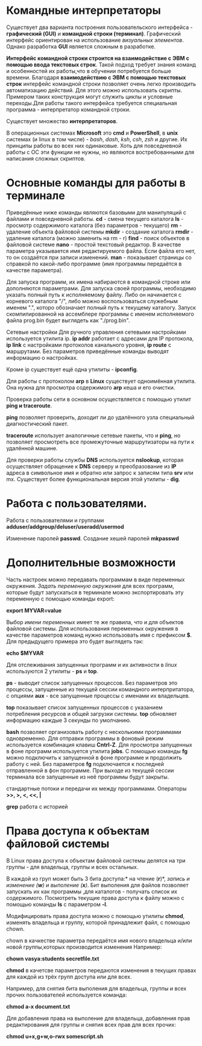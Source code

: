 # Командные интерпретаторы
Существует два варианта построения пользовательского интерфейса - **графический (GUI)** и **командной строки (терминал)**. Графический интерфейс ориентирован на использование *визуальных элементов*. Однако разработка **GUI** является сложным в разработке.

**Интерфейс командной строки строится на взаимодействие с ЭВМ с помощью ввода текстовых строк**. Такой подход требует знания команд и особенностей их работы,что в обучении потребуется больше времени.
Благодаря **взаимодействию с ЭВМ с помощью текстовых строк** интерфейс командной строки позволяет очень легко производить автоматизацию действий. Для этого можно использовать скрипты. Примером таких конструкция могут служить циклы и условные переходы.Для работы такого интерфейса требуется специальная программа - интерпретатор командной строки.

Существует множество **интерпретаторов**. 

В операционных системах **Microsoft** это **cmd** и **PowerShell**, в **unix** системах (и linux в том числе) - *bash*, *dash*, *ksh*, *csh*, *zsh* и другие. Их принципы работы во всех них одинаковые. Хоть для повседневной работы с ОС эти функции не нужны, но являются востребованными для написания сложных скриптов.

# Основные команды для работы в терминале
Приведённые ниже команды являются базовыми для манипуляций с файлами и повседневной работы.
**cd** - смена текущего каталога
**ls** - просмотр содержимого каталога (без параметров - текущего)
**rm** - удаление объекта файловой системы
**mkdir** - создание каталога
**rmdir** - удаление каталога (можно заменить на rm - r)
**find** - поиск объектов в файловой системе
**nano** - простой текстовый редактор. В качестве параметра указывается имя редактируемого файла. Если файла его нет, то он создаётся при записи изменений.
**man** - показывает страницы со справкой по какой-либо программе (имя программы передаётся в качестве параметра).

Для запуска программ, их имена набираются в командной строке или дополняются параметрами. Для запуска своей программы, необходимо указать полный путь к исполняемому файлу. Либо он начинается с корневого каталога "/", либо можно воспользоваться служебным именем ".", которо обозначает полный путь к текущему каталогу. Запуск скомпилированной на ассемблере программы с именем исполняемого файла prog.bin будет выглядеть как "./prog.bin".


Сетевые настройки
Для ручного управления сетевыми настройками используется утилита ip.
**ip addr** работает с адресами для IP протокола, 
**ip link** с настройками протоколов канального уровня, 
**ip route** с маршрутами. Без параметров приведённые команды выводят информацию о настройках.

Кроме ip существует ещё одна утилиты - **ipconfig**.

Для работы с протоколом **arp** в **Linux** существует одноимённая утилита. Она нужна для просмотра содержимого **arp** кеша и его очистки.

Проверка работы сети в основном осуществляется с помощью утилит **ping и traceroute**.

**ping** позволяет проверить, доходит ли до удалённого узла специальный диагностический пакет.

**traceroute** использует аналогичные сетевые пакеты, что и **ping**, но позволяет просмотреть все промежуточные маршрутизаторы на пути к удалённой машине.

Для проверки работы службы **DNS** используется **nslookup**, которая осуществляет обращение к **DNS** серверу и преобразование из **IP** адреса в символьное имя и обратно или запрос к записям типа **srv** или mx. Существует более функциональная версия этой утилиты - **dig**.

# Работа с пользователями.
Работа с пользователями и группами **adduser/addgroup/deluser/useradd/usermod**

Изменение паролей **passwd**. Создание хешей паролей **mkpasswd**

# Дополнительные возможности
Часть настроек можно передавать программам в виде переменных окружения. *Задать переменную окружения* для всех программ, которые будут запускаться в терминале можно экспортировать эту переменную с помощью команды export:

**export MYVAR=value**

Выбор *имени переменных* имеет те же правила, что и для объектов файловой системы. Для использования переменных окружения в качестве параметров команд нужно использовать имя с префиксом **$**. Для предыдущего примера это будет выглядеть так:

**echo $MYVAR**

Для отслеживания запущенных программ и их активности в *linux* используются 2 утилиты - **ps** и **top**. 

**ps** - выводит список запущенных процессов. Без параметров это процессы, запущенные из текущей сессии командного интерпритатора, с опциями **aux** - все запущенные процессы с именами их владельцев.

**top** показывает список запущенных процессов с указанием потребления ресурсов и общей загрузки системы. **top** обновляет информацию каждые 3 секунды по умолчанию.

**bash** позволяет организовать работу с несколькими программами одновременно. Для отправки программы в фоновый режим используется комбинация клавиш **Cntrl-Z**. Для просмотра запущенных в фоне программ используется утилита **jobs**. 
С помощью команды **fg** можно подключить к запущенной в фоне программе и продолжить работу с ней. Без параметров **fg** подключается к последней отправленной в фон программе. При выходе из текущей сессии терминала все запущенные из неё программы будут закрыты.

стандартные потоки и передачи их между программами. Операторы **>>, >, <, <<, |**

**grep**
работа с историей

# Права доступа к объектам файловой системы
В Linux права доступа к объектам файловой системы делятся на три группы - для владельца, группы и всех остальных. 

В каждой из груп может быть 3 бита доступа:* на чтение (**r**)*, *запись и изменение (**w**) и выполение (**x**)*. Бит выполения для файлов позволяет запускать их как программы ,для каталогов - получать список их содержимого. Посмотреть текущие права доступа к файлу можно с помощью команды **ls** с параметром **-l**.

Модифицировать права доступа можно с помощью утилиты **chmod**, изменять владельца и группу, которой принадлежит файл, с помощью chown.

chown в качкестве параметра передаётся имя нового владельца и/или новой группы,которых производится изменения
 Например:

**chown vasya:students secretfile.txt**

**chmod** в качетсве параметров передаются изменения в текущих правах для каждой из трёх групп доступа или для всех.

 Например, для снятия бита выполения для владельца, группы и всех прочих пользователей используется команда:

**chmod a-x document.txt**

Для добавления права на выполение для владельца, добавления прав редактирования для группы и снятия всех прав для всех прочих:

**chmod u+x,g+w,o-rwx somescript.sh**